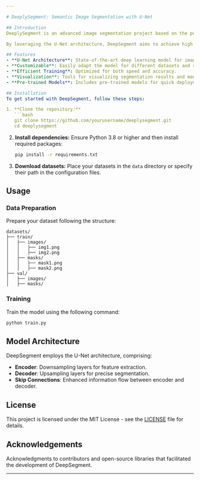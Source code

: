 ```yaml
---

# DeeplySegment: Semantic Image Segmentation with U-Net

## Introduction
DeeplySegment is an advanced image segmentation project based on the powerful U-Net architecture, specifically designed for medical image analysis. This project focuses on the segmentation of skin lesion images to aid in the early detection and treatment of skin diseases such as melanoma. Our goal is to build a robust model that can accurately segment skin lesions, providing better diagnostic tools for healthcare professionals.

By leveraging the U-Net architecture, DeepSegment aims to achieve high precision and recall in segmenting skin lesions, thereby improving the overall effectiveness of medical image analysis. The model is trained on a diverse set of medical images to ensure it generalizes well to different types of skin lesions. {Note This is an on-going research project}

## Features
- **U-Net Architecture**: State-of-the-art deep learning model for image segmentation.
- **Customizable**: Easily adapt the model for different datasets and segmentation tasks.
- **Efficient Training**: Optimized for both speed and accuracy.
- **Visualization**: Tools for visualizing segmentation results and model performance.
- **Pre-trained Models**: Includes pre-trained models for quick deployment and transfer learning.

## Installation
To get started with DeepSegment, follow these steps:

1. **Clone the repository:**
   ```bash
   git clone https://github.com/yourusername/deeplysegment.git
   cd deeplysegment
   ```

2. **Install dependencies:**
   Ensure Python 3.8 or higher and then install required packages:
   ```bash
   pip install -r requirements.txt
   ```

3. **Download datasets:**
   Place your datasets in the `data` directory or specify their path in the configuration files.

## Usage

### Data Preparation
Prepare your dataset following the structure:
```
datasets/
├── train/
│   ├── images/
│   │   ├── img1.png
│   │   ├── img2.png
│   ├── masks/
│   │   ├── mask1.png
│   │   ├── mask2.png
├── val/
│   ├── images/
│   ├── masks/
```

### Training
Train the model using the following command:
```bash
python train.py 
```

## Model Architecture
DeepSegment employs the U-Net architecture, comprising:
- **Encoder**: Downsampling layers for feature extraction.
- **Decoder**: Upsampling layers for precise segmentation.
- **Skip Connections**: Enhanced information flow between encoder and decoder.


## License
This project is licensed under the MIT License - see the [LICENSE](LICENSE) file for details.

## Acknowledgements
Acknowledgments to contributors and open-source libraries that facilitated the development of DeepSegment.

---
```

